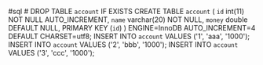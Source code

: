 #sql
    # DROP TABLE `account` IF EXISTS
    CREATE TABLE `account` (
      `id` int(11) NOT NULL AUTO_INCREMENT,
      `name` varchar(20) NOT NULL,
      `money` double DEFAULT NULL,
      PRIMARY KEY (`id`)
    ) ENGINE=InnoDB AUTO_INCREMENT=4 DEFAULT CHARSET=utf8;
    INSERT INTO `account` VALUES ('1', 'aaa', '1000');
    INSERT INTO `account` VALUES ('2', 'bbb', '1000');
    INSERT INTO `account` VALUES ('3', 'ccc', '1000');